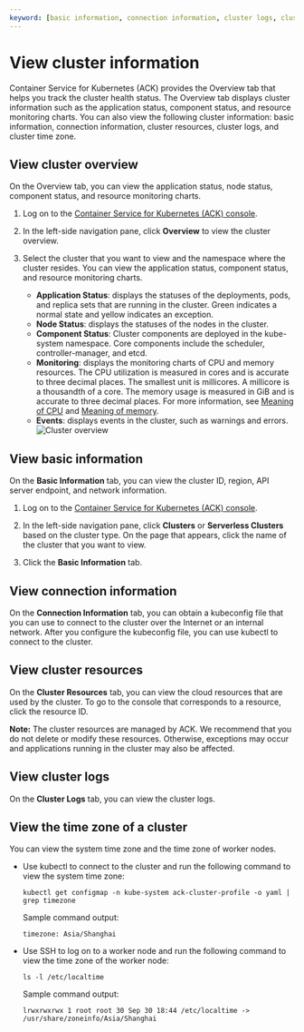 ```yaml
---
keyword: [basic information, connection information, cluster logs, cluster time zone]
---
```


# View cluster information

Container Service for Kubernetes \(ACK\) provides the Overview tab that helps you track the cluster health status. The Overview tab displays cluster information such as the application status, component status, and resource monitoring charts. You can also view the following cluster information: basic information, connection information, cluster resources, cluster logs, and cluster time zone.

## View cluster overview

On the Overview tab, you can view the application status, node status, component status, and resource monitoring charts.

1.  Log on to the [Container Service for Kubernetes \(ACK\) console](https://cs.console.aliyun.com).

2.  In the left-side navigation pane, click **Overview** to view the cluster overview.

3.  Select the cluster that you want to view and the namespace where the cluster resides. You can view the application status, component status, and resource monitoring charts.

    -   **Application Status**: displays the statuses of the deployments, pods, and replica sets that are running in the cluster. Green indicates a normal state and yellow indicates an exception.
    -   **Node Status**: displays the statuses of the nodes in the cluster.
    -   **Component Status**: Cluster components are deployed in the kube-system namespace. Core components include the scheduler, controller-manager, and etcd.
    -   **Monitoring**: displays the monitoring charts of CPU and memory resources. The CPU utilization is measured in cores and is accurate to three decimal places. The smallest unit is millicores. A millicore is a thousandth of a core. The memory usage is measured in GiB and is accurate to three decimal places. For more information, see [Meaning of CPU](https://kubernetes.io/docs/concepts/configuration/manage-compute-resources-container/#meaning-of-cpu) and [Meaning of memory](https://kubernetes.io/docs/concepts/configuration/manage-compute-resources-container/#meaning-of-memory).
    -   **Events**: displays events in the cluster, such as warnings and errors.
    ![Cluster overview](https://static-aliyun-doc.oss-accelerate.aliyuncs.com/assets/img/en-US/4235359951/p10836.png)


## View basic information

On the **Basic Information** tab, you can view the cluster ID, region, API server endpoint, and network information.

1.  Log on to the [Container Service for Kubernetes \(ACK\) console](https://cs.console.aliyun.com).

2.  In the left-side navigation pane, click **Clusters** or **Serverless Clusters** based on the cluster type. On the page that appears, click the name of the cluster that you want to view.

3.  Click the **Basic Information** tab.


## View connection information

On the **Connection Information** tab, you can obtain a kubeconfig file that you can use to connect to the cluster over the Internet or an internal network. After you configure the kubeconfig file, you can use kubectl to connect to the cluster.

## View cluster resources

On the **Cluster Resources** tab, you can view the cloud resources that are used by the cluster. To go to the console that corresponds to a resource, click the resource ID.

**Note:** The cluster resources are managed by ACK. We recommend that you do not delete or modify these resources. Otherwise, exceptions may occur and applications running in the cluster may also be affected.

## View cluster logs

On the **Cluster Logs** tab, you can view the cluster logs.

## View the time zone of a cluster

You can view the system time zone and the time zone of worker nodes.

-   Use kubectl to connect to the cluster and run the following command to view the system time zone:

    ```
    kubectl get configmap -n kube-system ack-cluster-profile -o yaml | grep timezone
    ```

    Sample command output:

    ```
    timezone: Asia/Shanghai
    ```

-   Use SSH to log on to a worker node and run the following command to view the time zone of the worker node:

    ```
    ls -l /etc/localtime
    ```

    Sample command output:

    ```
    lrwxrwxrwx 1 root root 30 Sep 30 18:44 /etc/localtime -> /usr/share/zoneinfo/Asia/Shanghai
    ```


